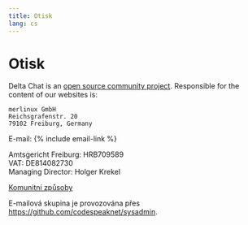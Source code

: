 ```yaml
---
title: Otisk
lang: cs
---
```


# Otisk

Delta Chat is an [open source community project](https://github.com/deltachat). Responsible for the content of our websites is:

    merlinux GmbH
    Reichsgrafenstr. 20
    79102 Freiburg, Germany

E-mail: {% include email-link %}

Amtsgericht Freiburg: HRB709589  
VAT: DE814082730  
Managing Director: Holger Krekel

[Komunitní způsoby](přispívat)

E-mailová skupina je provozována přes <https://github.com/codespeaknet/sysadmin>.
